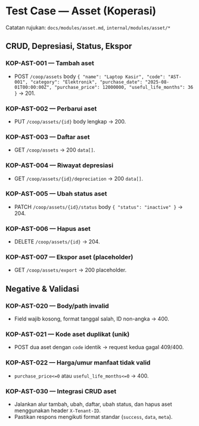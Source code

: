 # Test Case — Asset (Koperasi)

Catatan rujukan: `docs/modules/asset.md`, `internal/modules/asset/*`

## CRUD, Depresiasi, Status, Ekspor

### KOP-AST-001 — Tambah aset
- POST `/coop/assets` body `{ "name": "Laptop Kasir", "code": "AST-001", "category": "Elektronik", "purchase_date": "2025-08-01T00:00:00Z", "purchase_price": 12000000, "useful_life_months": 36 }` → 201.

### KOP-AST-002 — Perbarui aset
- PUT `/coop/assets/{id}` body lengkap → 200.

### KOP-AST-003 — Daftar aset
- GET `/coop/assets` → 200 `data[]`.

### KOP-AST-004 — Riwayat depresiasi
- GET `/coop/assets/{id}/depreciation` → 200 `data[]`.

### KOP-AST-005 — Ubah status aset
- PATCH `/coop/assets/{id}/status` body `{ "status": "inactive" }` → 204.

### KOP-AST-006 — Hapus aset
- DELETE `/coop/assets/{id}` → 204.

### KOP-AST-007 — Ekspor aset (placeholder)
- GET `/coop/assets/export` → 200 placeholder.

## Negative & Validasi

### KOP-AST-020 — Body/path invalid
- Field wajib kosong, format tanggal salah, ID non-angka → 400.

### KOP-AST-021 — Kode aset duplikat (unik)
- POST dua aset dengan `code` identik → request kedua gagal 409/400.

### KOP-AST-022 — Harga/umur manfaat tidak valid
- `purchase_price<=0` atau `useful_life_months<=0` → 400.

### KOP-AST-030 — Integrasi CRUD aset
- Jalankan alur tambah, ubah, daftar, ubah status, dan hapus aset menggunakan header `X-Tenant-ID`.
- Pastikan respons mengikuti format standar (`success`, `data`, `meta`).
